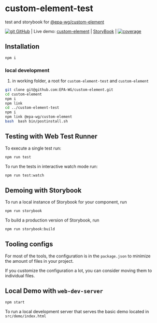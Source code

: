 # custom-element-test
test and storybook for [@epa-wg/custom-element](https://github.com/EPA-WG/custom-element) 

[![git][github-image] GitHub][git-url]
| Live demo: [custom-element][demo-url]
| [StoryBook][storybook-url]
| [![coverage][coverage-image]][coverage-url]

## Installation

```bash
npm i
```
### local development
1. in working folder, a root for `custom-element-test` and `custom-element`
```bash
git clone git@github.com:EPA-WG/custom-element.git
cd custom-element
npm i
npm link
cd ../custom-element-test
npm i
npm link @epa-wg/custom-element
bash  bash bin/postinstall.sh
```
## Testing with Web Test Runner

To execute a single test run:

```bash
npm run test
```

To run the tests in interactive watch mode run:

```bash
npm run test:watch
```

## Demoing with Storybook

To run a local instance of Storybook for your component, run

```bash
npm run storybook
```

To build a production version of Storybook, run

```bash
npm run storybook:build
```


## Tooling configs

For most of the tools, the configuration is in the `package.json` to minimize the amount of files in your project.

If you customize the configuration a lot, you can consider moving them to individual files.

## Local Demo with `web-dev-server`

```bash
npm start
```

To run a local development server that serves the basic demo located in `src/demo/index.html`

[git-url]:        https://github.com/EPA-WG/custom-element
[github-image]:   https://cdnjs.cloudflare.com/ajax/libs/octicons/8.5.0/svg/mark-github.svg
[demo-url]:       https://unpkg.com/@epa-wg/custom-element-test@0.0.14/dist/index.html
[storybook-url]:  https://unpkg.com/@epa-wg/custom-element-test@0.0.14/storybook-static/index.html?path=/story/welcome--introduction
[coverage-image]: https://unpkg.com/@epa-wg/custom-element-test@0.0.14/coverage/coverage.svg
[coverage-url]:   https://unpkg.com/@epa-wg/custom-element-test@0.0.14/coverage/lcov-report/index.html
